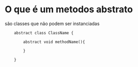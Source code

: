 # O que é um metodos abstrato

são classes que não podem ser instanciadas


        abstract class ClassName {

            abstract void methodName(){

            }

        }

